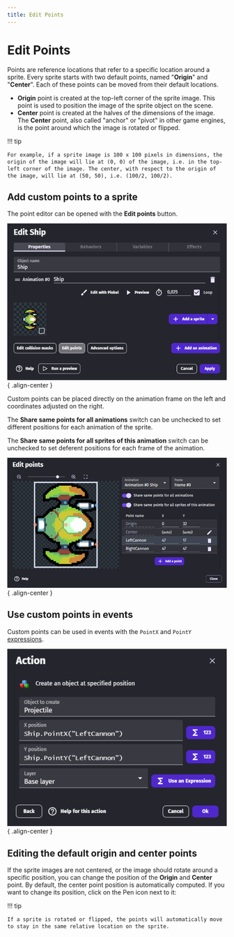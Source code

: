 ```yaml
---
title: Edit Points
---
```

# Edit Points

Points are reference locations that refer to a specific location around a sprite.  Every sprite starts with two default points, named "**Origin**" and "**Center**".  Each of these points can be moved from their default locations.

* **Origin** point is created at the top-left corner of the sprite image. This point is used to position the image of the sprite object on the scene.
* **Center** point is created at the halves of the dimensions of the image. The **Center** point, also called "anchor" or "pivot" in other game engines, is the point around which the image is rotated or flipped.

!!! tip

    For example, if a sprite image is 100 x 100 pixels in dimensions, the origin of the image will lie at (0, 0) of the image, i.e. in the top-left corner of the image. The center, with respect to the origin of the image, will lie at (50, 50), i.e. (100/2, 100/2).

## Add custom points to a sprite

The point editor can be opened with the **Edit points** button.

![](open-point-editor.png){ .align-center }

Custom points can be placed directly on the animation frame on the left and coordinates adjusted on the right.  

The **Share same points for all animations** switch can be unchecked to set different positions for each animation of the sprite.

The **Share same points for all sprites of this animation** switch can be unchecked to set deferent positions for each frame of the animation.

![](point-editor.png){ .align-center }


## Use custom points in events

Custom points can be used in events with the `PointX` and `PointY` [expressions](/gdevelop5/all-features/expressions/).

![](custom-point-expression.png){ .align-center }


## Editing the default origin and center points

If the sprite images are not centered, or the image should rotate around a specific position, you can change the position of the **Origin** and **Center** point. By default, the center point position is automatically computed. If you want to change its position, click on the Pen icon next to it:

!!! tip

    If a sprite is rotated or flipped, the points will automatically move to stay in the same relative location on the sprite.